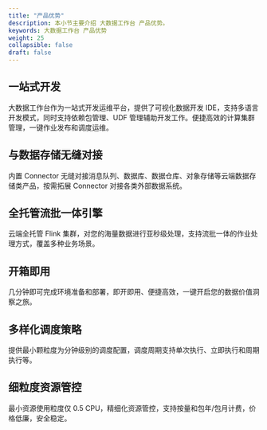 ```yaml
---
title: "产品优势"
description: 本小节主要介绍 大数据工作台 产品优势。 
keywords: 大数据工作台 产品优势 
weight: 25
collapsible: false
draft: false
---
```


## 一站式开发

大数据工作台作为一站式开发运维平台，提供了可视化数据开发 IDE，支持多语言开发模式，同时支持依赖包管理、UDF 管理辅助开发工作。便捷高效的计算集群管理，一键作业发布和调度运维。

## 与数据存储无缝对接

内置 Connector 无缝对接消息队列、数据库、数据仓库、对象存储等云端数据存储类产品，按需拓展 Connector 对接各类外部数据系统。

## 全托管流批一体引擎

云端全托管 Flink 集群，对您的海量数据进行亚秒级处理，支持流批一体的作业处理方式，覆盖多种业务场景。

## 开箱即用

几分钟即可完成环境准备和部署，即开即用、便捷高效，一键开启您的数据价值洞察之旅。

## 多样化调度策略

提供最小颗粒度为分钟级别的调度配置，调度周期支持单次执行、立即执行和周期执行等。

## 细粒度资源管控

最小资源使用粒度仅 0.5 CPU，精细化资源管控，支持按量和包年/包月计费，价格低廉，安全稳定。

